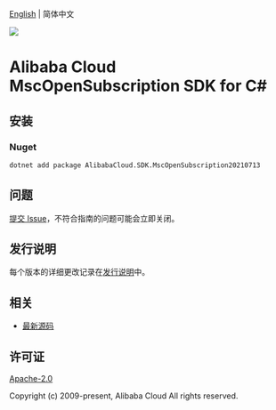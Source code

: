 [English](README.md) | 简体中文

![](https://aliyunsdk-pages.alicdn.com/icons/AlibabaCloud.svg)

# Alibaba Cloud MscOpenSubscription SDK for C#

## 安装

### Nuget

```bash
dotnet add package AlibabaCloud.SDK.MscOpenSubscription20210713
```

## 问题

[提交 Issue](https://github.com/aliyun/alibabacloud-csharp-sdk/issues/new)，不符合指南的问题可能会立即关闭。

## 发行说明

每个版本的详细更改记录在[发行说明](./ChangeLog.md)中。

## 相关

* [最新源码](https://github.com/aliyun/alibabacloud-csharp-sdk/)

## 许可证

[Apache-2.0](http://www.apache.org/licenses/LICENSE-2.0)

Copyright (c) 2009-present, Alibaba Cloud All rights reserved.
